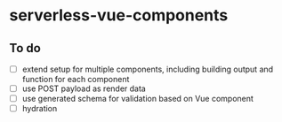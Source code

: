 # serverless-vue-components

## To do

- [ ] extend setup for multiple components, including building output and function for each component
- [ ] use POST payload as render data
- [ ] use generated schema for validation based on Vue component
- [ ] hydration
